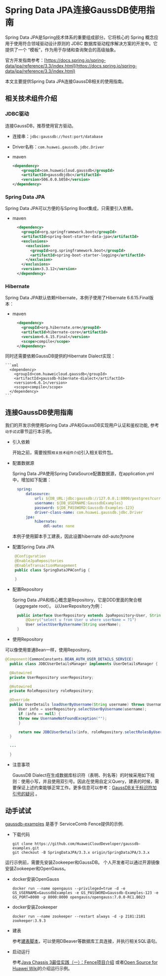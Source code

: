 # Spring Data JPA连接GaussDB使用指南

Spring Data JPA是Spring技术体系的重要组成部分。它将核心的 Spring 概念应用于使用符合领域驱动设计原则的 JDBC 数据库驱动程序解决方案的开发中。它提供了一个 “模板”，作为用于存储和查询聚合的高级抽象。

官方开发指南参考：[https://docs.spring.io/spring-data/jpa/reference/3.3/index.html](https://docs.spring.io/spring-data/jpa/reference/3.3/index.html)

本文主要提供Spring Data JPA连接GaussDB相关的使用指南。

## 相关技术组件介绍

### JDBC驱动

连接GaussDB，推荐使用官方驱动。 

  * 连接串：`jdbc:gaussdb://host:port/database`

  * Driver名称：`com.huawei.gaussdb.jdbc.Driver`

  * maven

    ```xml
    <dependency>
        <groupId>com.huaweicloud.gaussdb</groupId>
        <artifactId>gaussdbjdbc</artifactId>
        <version>506.0.0.b058</version>
    </dependency>
    ```

### Spring Data JPA

Spring Data JPA可以方便的与Spring Boot集成，只需要引入依赖。

  * maven

    ```xml
      <dependency>
        <groupId>org.springframework.boot</groupId>
        <artifactId>spring-boot-starter-data-jpa</artifactId>
        <exclusions>
          <exclusion>
            <groupId>org.springframework.boot</groupId>
            <artifactId>spring-boot-starter-logging</artifactId>
          </exclusion>
        </exclusions>
        <version>3.3.12</version>
      </dependency>
    ```

### Hibernate

Spring Data JPA默认依赖Hibernate，本例子使用了Hibernate 6.6.15.Final版本：

  * maven

    ```xml
      <dependency>
        <groupId>org.hibernate.orm</groupId>
        <artifactId>hibernate-core</artifactId>
        <version>6.6.15.Final</version>
        <scope>compile</scope>
      </dependency>
    ```

同时还需要依赖GaussDB提供的Hibernate Dialect实现：

    ```xml
      <dependency>
        <groupId>com.huaweicloud.gaussdb</groupId>
        <artifactId>gaussdb-hibernate-dialect</artifactId>
        <version>6.6.1</version>
        <scope>compile</scope>
      </dependency>
    ```

## 连接GaussDB使用指南

我们的开发示例使用Spring Data JPA和GaussDB实现用户认证和鉴权功能, 参考`动手试试`章节运行本示例。

* 引入依赖

  开始之前，需要按照`相关技术组件介绍`引入相关软件包。

* 配置数据源

  Spring Data JPA使用Spring DataSource配置数据源，在application.yml中，增加如下配置：

  ```yml
    spring:
        datasource:
            url: ${DB_URL:jdbc:gaussdb://127.0.0.1:8000/postgres?currentSchema=authentication_server_db}
            username: ${DB_USERNAME:GaussdbExamples}
            password: ${DB_PASSWORD:Gaussdb-Examples-123}
            driver-class-name: com.huawei.gaussdb.jdbc.Driver
        jpa:
            hibernate:
                ddl-auto: none
  ```
  
  本例子使用脚本手工建表，因此设置hibernate ddl-auto为none

* 配置Spring Data JPA

   ```java
    @Configuration
    @EnableJpaRepositories
    @EnableTransactionManagement
    public class SpringDataJPAConfig {

    }
   ```


* 配置Repository

  Spring Data JPA和核心概念是Repository，它是DDD里面的聚合根（aggregate root）。 以UserRepository为例：

  ```java
    public interface UserRepository extends JpaRepository<User, String> {
        @Query("select u from User u where userName = ?1")
        User selectUserByUsername(String userName);
    }
  ```

* 使用Repository

可以像使用普通Bean一样，使用Repository。

  ```java
  @Component(CommonConstants.BEAN_AUTH_USER_DETAILS_SERVICE)
    public class JDBCUserDetailsManager implements UserDetailsManager {

    @Autowired
    private UserRepository userRepository;

    @Autowired
    private RoleRepository roleRepository;

    @Override
    public UserDetails loadUserByUsername(String username) throws UsernameNotFoundException {
        User info = userRepository.selectUserByUsername(username);
        if (info == null) {
        throw new UsernameNotFoundException("");
        }

        return new JDBCUserDetails(info, roleRepository.selectRolesByUsername(username));
    }

    ...

    }
  ```

* 注意事项

  GaussDB Dialect在生成数据库标识符（表明、列名等）的时候采用如下规则：使用小写，并且使用双引号。因此在使用自定义Query，建表的时候，需要保证上述约束能够正常工作。更多信息可以参考：[GaussDB关于标识符加引号的疑问](https://bbs.huaweicloud.com/forum/thread-0254182512348607062-1-1.html) 。

## 动手试试

[gaussdb-examples](https://github.com/HuaweiCloudDeveloper/gaussdb-examples) 是基于 ServiceComb Fence提供的示例. 

* 下载代码

  ```shell
  git clone https://github.com/HuaweiCloudDeveloper/gaussdb-examples.git
  git checkout -B SpringDataJPA/3.3.x origin/SpringDataJPA/3.3.x
  ```

运行示例前，需要先安装Zookeeper和GaussDB。 个人开发者可以通过开源镜像安装Zookeeper和OpenGauss。

* docker安装OpenGauss

  ```shell
  docker run --name opengauss --privileged=true -d -e GS_USERNAME=GaussdbExamples -e GS_PASSWORD=Gaussdb-Examples-123 -e GS_PORT=8000 -p 8000:8000 opengauss/opengauss:7.0.0-RC1.B023
  ```

  
* docker安装Zookeeper

  ```shell
  docker run --name zookeeper --restart always -d -p 2181:2181 zookeeper:3.9.3
  ```

* 建表

  参考[建表脚本](https://github.com/HuaweiCloudDeveloper/gaussdb-examples/tree/SpringDataJPA/3.3.x/authentication-server/src/main/resources/sql/user.sql)，可以使用DBeaver等数据库工具连接，并执行相关SQL语句。

* 启动运行

  参考[Java Chassis 3最佳实践（一）：Fence项目介绍](https://bbs.huaweicloud.com/blogs/433423) 或者[Open Source for Huawei Wiki](https://gitcode.com/HuaweiCloudDeveloper/OpenSourceForHuaweiWiki)的介绍运行示例。
